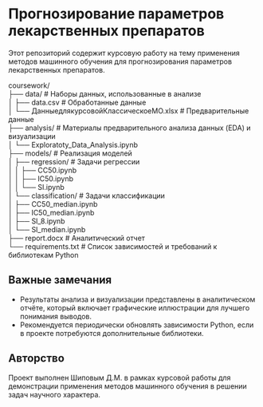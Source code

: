 # Прогнозирование параметров лекарственных препаратов

Этот репозиторий содержит курсовую работу на тему применения методов машинного обучения для прогнозирования параметров лекарственных препаратов.

coursework/  
├── data/                         # Наборы данных, использованные в анализе  
│   ├── data.csv                  # Обработанные данные  
│   └── ДанныедлякурсовойКлассическоеМО.xlsx  # Предварительные данные  
├── analysis/                     # Материалы предварительного анализа данных (EDA) и визуализации  
│   └── Exploratoty_Data_Analysis.ipynb  
├── models/                       # Реализация моделей  
│   ├── regression/              # Задачи регрессии  
│   │   ├── CC50.ipynb  
│   │   ├── IC50.ipynb          
│   │   └── SI.ipynb  
│   └── classification/          # Задачи классификации  
│       ├── CC50_median.ipynb  
│       ├── IC50_median.ipynb  
│       ├── SI_8.ipynb  
│       └── SI_median.ipynb  
├── report.docx                   # Аналитический отчет  
└── requirements.txt              # Список зависимостей и требований к библиотекам Python  


## Важные замечания

- Результаты анализа и визуализации представлены в аналитическом отчёте, который включает графические иллюстрации для лучшего понимания выводов.
- Рекомендуется периодически обновлять зависимости Python, если в проекте потребуются дополнительные библиотеки.

## Авторство

Проект выполнен Шиповым Д.М. в рамках курсовой работы для демонстрации применения методов машинного обучения в решении задач научного характера.
